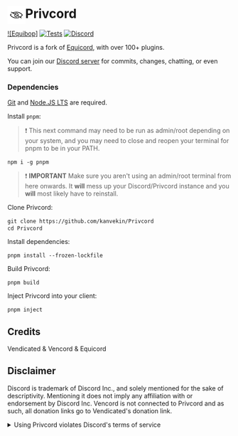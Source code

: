 # [<img src="./browser/icon.png" width="40" align="left" alt="Privcord">](https://github.com/kanvekin/Privcord) Privcord

[![Equibop]](https://github.com/kanvekin/Privbop)
[![Tests](https://github.com/kanvekin/Privcord/actions/workflows/test.yml/badge.svg?branch=main)](https://github.com/kanvekin/Privcord/actions/workflows/test.yml)
[![Discord](https://img.shields.io/discord/1173279886065029291.svg?color=768AD4&label=Discord&logo=discord&logoColor=white)](https://discord.gg/)

Privcord is a fork of [Equicord](https://github.com/Equicord/Equicord), with over 100+ plugins.

You can join our [Discord server](https://discord.gg/) for commits, changes, chatting, or even support.

### Dependencies

[Git](https://git-scm.com/download) and [Node.JS LTS](https://nodejs.dev/en/) are required.

Install `pnpm`:

> :exclamation: This next command may need to be run as admin/root depending on your system, and you may need to close and reopen your terminal for pnpm to be in your PATH.

```shell
npm i -g pnpm
```

> :exclamation: **IMPORTANT** Make sure you aren't using an admin/root terminal from here onwards. It **will** mess up your Discord/Privcord instance and you **will** most likely have to reinstall.

Clone Privcord:

```shell
git clone https://github.com/kanvekin/Privcord
cd Privcord
```

Install dependencies:

```shell
pnpm install --frozen-lockfile
```

Build Privcord:

```shell
pnpm build
```

Inject Privcord into your client:

```shell
pnpm inject
```

## Credits

Vendicated & Vencord & Equicord

## Disclaimer

Discord is trademark of Discord Inc., and solely mentioned for the sake of descriptivity.
Mentioning it does not imply any affiliation with or endorsement by Discord Inc.
Vencord is not connected to Privcord and as such, all donation links go to Vendicated's donation link.

<details>
<summary>Using Privcord violates Discord's terms of service</summary>

Client modifications are against Discord’s Terms of Service.

However, Discord is pretty indifferent about them and there are no known cases of users getting banned for using client mods! So you should generally be fine if you don’t use plugins that implement abusive behaviour. But no worries, all inbuilt plugins are safe to use!

Regardless, if your account is essential to you and getting disabled would be a disaster for you, you should probably not use any client mods (not exclusive to Privcord), just to be safe.

Additionally, make sure not to post screenshots with Privcord in a server where you might get banned for it.

</details>
